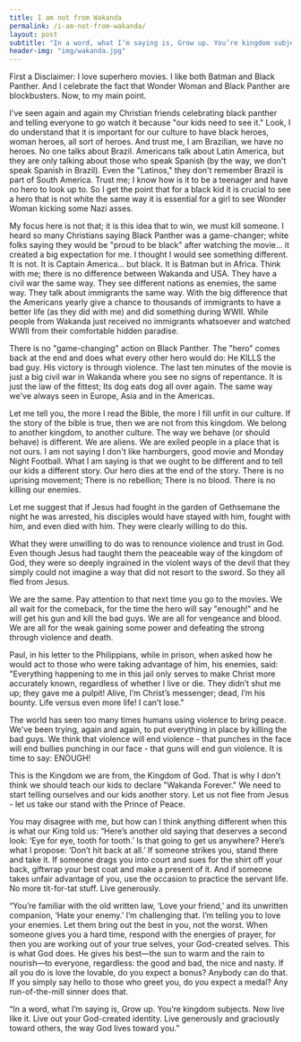 ```yaml
---
title: I am not from Wakanda
permalink: /i-am-not-from-wakanda/
layout: post
subtitle: "In a word, what I’m saying is, Grow up. You’re kingdom subjects. Now live like it. Live out your God-created identity. Live generously and graciously toward others, the way God lives toward you."
header-img: "img/wakanda.jpg"
---
```

First a Disclaimer: I love superhero movies. I like both Batman and Black Panther. And I celebrate the fact that Wonder Woman and Black Panther are blockbusters. Now, to my main point.

I've seen again and again my Christian friends celebrating black panther and telling everyone to go watch it because "our kids need to see it." Look, I do understand that it is important for our culture to have black heroes, woman heroes, all sort of heroes. And trust me, I am Brazilian, we have no heroes. No one talks about Brazil. Americans talk about Latin America, but they are only talking about those who speak Spanish (by the way, we don't speak Spanish in Brazil). Even the "Latinos," they don't remember Brazil is part of South America. Trust me; I know how is it to be a teenager and have no hero to look up to. So I get the point that for a black kid it is crucial to see a hero that is not white the same way it is essential for a girl to see Wonder Woman kicking some Nazi asses.

My focus here is not that; it is this idea that to win, we must kill someone. I heard so many Christians saying Black Panther was a game-changer; white folks saying they would be "proud to be black" after watching the movie... it created a big expectation for me. I thought I would see something different. It is not. It is Captain America... but black. It is Batman but in Africa. Think with me; there is no difference between Wakanda and USA. They have a civil war the same way. They see different nations as enemies, the same way. They talk about immigrants the same way. With the big difference that the Americans yearly give a chance to thousands of immigrants to have a better life (as they did with me) and did something during WWII. While people from Wakanda just received no immigrants whatsoever and watched WWII from their comfortable hidden paradise.

There is no "game-changing" action on Black Panther. The "hero" comes back at the end and does what every other hero would do: He KILLS the bad guy. His victory is through violence. The last ten minutes of the movie is just a big civil war in Wakanda where you see no signs of repentance. It is just the law of the fittest; Its dog eats dog all over again. The same way we've always seen in Europe, Asia and in the Americas.

Let me tell you, the more I read the Bible, the more I fill unfit in our culture. If the story of the bible is true, then we are not from this kingdom. We belong to another kingdom, to another culture. The way we behave (or should behave) is different. We are aliens. We are exiled people in a place that is not ours. I am not saying I don't like hamburgers, good movie and Monday Night Football. What I am saying is that we ought to be different and to tell our kids a different story. Our hero dies at the end of the story. There is no uprising movement; There is no rebellion; There is no blood. There is no killing our enemies.

Let me suggest that if Jesus had fought in the garden of Gethsemane the night he was arrested, his disciples would have stayed with him, fought with him, and even died with him. They were clearly willing to do this.

What they were unwilling to do was to renounce violence and trust in God. Even though Jesus had taught them the peaceable way of the kingdom of God, they were so deeply ingrained in the violent ways of the devil that they simply could not imagine a way that did not resort to the sword. So they all fled from Jesus.

We are the same. Pay attention to that next time you go to the movies. We all wait for the comeback, for the time the hero will say "enough!" and he will get his gun and kill the bad guys. We are all for vengeance and blood. We are all for the weak gaining some power and defeating the strong through violence and death.

Paul, in his letter to the Philippians, while in prison, when asked how he would act to those who were taking advantage of him, his enemies, said: "Everything happening to me in this jail only serves to make Christ more accurately known, regardless of whether I live or die. They didn’t shut me up; they gave me a pulpit! Alive, I’m Christ’s messenger; dead, I’m his bounty. Life versus even more life! I can’t lose."

The world has seen too many times humans using violence to bring peace. We've been trying, again and again, to put everything in place by killing the bad guys. We think that violence will end violence - that punches in the face will end bullies punching in our face - that guns will end gun violence. It is time to say: ENOUGH!

This is the Kingdom we are from, the Kingdom of God. That is why I don't think we should teach our kids to declare "Wakanda Forever." We need to start telling ourselves and our kids another story. Let us not flee from Jesus - let us take our stand with the Prince of Peace.

You may disagree with me, but how can I think anything different when this is what our King told us: “Here’s another old saying that deserves a second look: ‘Eye for eye, tooth for tooth.’ Is that going to get us anywhere? Here’s what I propose: ‘Don’t hit back at all.’ If someone strikes you, stand there and take it. If someone drags you into court and sues for the shirt off your back, giftwrap your best coat and make a present of it. And if someone takes unfair advantage of you, use the occasion to practice the servant life. No more tit-for-tat stuff. Live generously.

“You’re familiar with the old written law, ‘Love your friend,’ and its unwritten companion, ‘Hate your enemy.’ I’m challenging that. I’m telling you to love your enemies. Let them bring out the best in you, not the worst. When someone gives you a hard time, respond with the energies of prayer, for then you are working out of your true selves, your God-created selves. This is what God does. He gives his best—the sun to warm and the rain to nourish—to everyone, regardless: the good and bad, the nice and nasty. If all you do is love the lovable, do you expect a bonus? Anybody can do that. If you simply say hello to those who greet you, do you expect a medal? Any run-of-the-mill sinner does that.

“In a word, what I’m saying is, Grow up. You’re kingdom subjects. Now live like it. Live out your God-created identity. Live generously and graciously toward others, the way God lives toward you.”
